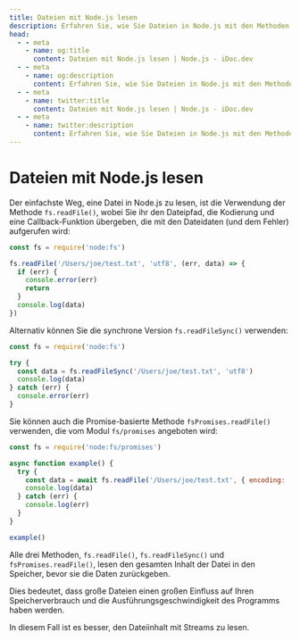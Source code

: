 ```yaml
---
title: Dateien mit Node.js lesen
description: Erfahren Sie, wie Sie Dateien in Node.js mit den Methoden fs.readFile(), fs.readFileSync() und fsPromises.readFile() lesen.
head:
  - - meta
    - name: og:title
      content: Dateien mit Node.js lesen | Node.js - iDoc.dev
  - - meta
    - name: og:description
      content: Erfahren Sie, wie Sie Dateien in Node.js mit den Methoden fs.readFile(), fs.readFileSync() und fsPromises.readFile() lesen.
  - - meta
    - name: twitter:title
      content: Dateien mit Node.js lesen | Node.js - iDoc.dev
  - - meta
    - name: twitter:description
      content: Erfahren Sie, wie Sie Dateien in Node.js mit den Methoden fs.readFile(), fs.readFileSync() und fsPromises.readFile() lesen.
---
```



# Dateien mit Node.js lesen

Der einfachste Weg, eine Datei in Node.js zu lesen, ist die Verwendung der Methode `fs.readFile()`, wobei Sie ihr den Dateipfad, die Kodierung und eine Callback-Funktion übergeben, die mit den Dateidaten (und dem Fehler) aufgerufen wird:

```javascript
const fs = require('node:fs')

fs.readFile('/Users/joe/test.txt', 'utf8', (err, data) => {
  if (err) {
    console.error(err)
    return
  }
  console.log(data)
})
```

Alternativ können Sie die synchrone Version `fs.readFileSync()` verwenden:

```javascript
const fs = require('node:fs')

try {
  const data = fs.readFileSync('/Users/joe/test.txt', 'utf8')
  console.log(data)
} catch (err) {
  console.error(err)
}
```

Sie können auch die Promise-basierte Methode `fsPromises.readFile()` verwenden, die vom Modul `fs/promises` angeboten wird:

```javascript
const fs = require('node:fs/promises')

async function example() {
  try {
    const data = await fs.readFile('/Users/joe/test.txt', { encoding: 'utf8' })
    console.log(data)
  } catch (err) {
    console.log(err)
  }
}

example()
```

Alle drei Methoden, `fs.readFile()`, `fs.readFileSync()` und `fsPromises.readFile()`, lesen den gesamten Inhalt der Datei in den Speicher, bevor sie die Daten zurückgeben.

Dies bedeutet, dass große Dateien einen großen Einfluss auf Ihren Speicherverbrauch und die Ausführungsgeschwindigkeit des Programms haben werden.

In diesem Fall ist es besser, den Dateiinhalt mit Streams zu lesen.

